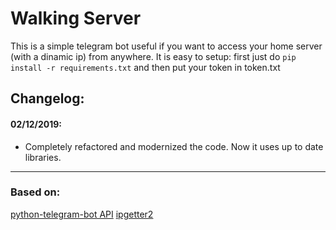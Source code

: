 # Walking Server

This is a simple telegram bot useful if you want to access your home server (with a dinamic ip) from anywhere.
It is easy to setup: first just do `pip install -r requirements.txt` and then put your token in token.txt


Changelog:
------
#### 02/12/2019:
   - Completely refactored and modernized the code. Now it uses up to date libraries. 
------

### Based on:
[python-telegram-bot API](https://github.com/python-telegram-bot/python-telegram-bot)
[ipgetter2](https://pypi.org/project/ipgetter2/)